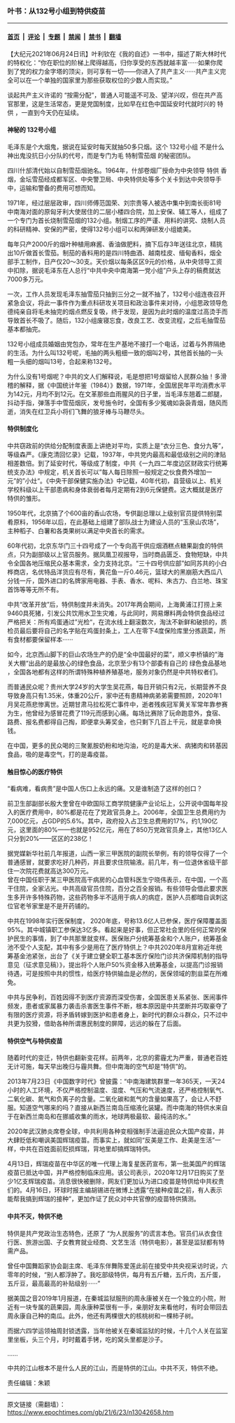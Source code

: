 ### 叶书：从132号小组到特供疫苗

---

#### [首页](../../../..?n13042658) &nbsp;|&nbsp; [评论](../../../../../epoch-comment?n13042658) &nbsp;|&nbsp; [专题](../../../../../epoch-special?n13042658) &nbsp;|&nbsp; [禁闻](../../../../../epoch-news?n13042658) &nbsp;|&nbsp; [禁书](../../../../../books?n13042658) &nbsp;|&nbsp; [翻墙](https://github.com/gfw-breaker/nogfw/blob/master/README.md?n13042658)


<div class="post_content" id="artbody" itemprop="articleBody">
 <!-- article content begin -->
 <p>
  【大纪元2021年06月24日讯】叶利钦在《我的自述》一书中，描述了斯大林时代的特权化：“你在职位的阶梯上爬得越高，归你享受的东西就越丰富······如果你爬到了党的权力金字塔的顶尖，则可享有一切——你进入了共产主义······共产主义完全可以在一个单独的国家里为那些获取权位的少数人而实现。”
 </p>
 <p>
  谈起共产主义许诺的 “按需分配”，普通人可能遥不可及、望洋兴叹，但在共产高官那里，这是生活常态，更是党国制度，比如早在红色中国延安时代就时兴的
  <ok href="https://www.epochtimes.com/gb/tag/%E7%89%B9%E4%BE%9B.html">
   特供
  </ok>
  ，一直到今天仍在延续。
 </p>
 <h4>
  神秘的
  <ok href="https://www.epochtimes.com/gb/tag/132%E5%8F%B7%E5%B0%8F%E7%BB%84.html">
   132号小组
  </ok>
 </h4>
 <p>
  毛泽东是个大烟鬼，据说在延安时每天就抽50多只烟。这个
  <ok href="https://www.epochtimes.com/gb/tag/132%E5%8F%B7%E5%B0%8F%E7%BB%84.html">
   132号小组
  </ok>
  不是什么神出鬼没抗日小分队的代号，而是专门为毛
  <ok href="https://www.epochtimes.com/gb/tag/%E7%89%B9%E5%88%B6%E9%9B%AA%E8%8C%84%E7%83%9F.html">
   特制雪茄烟
  </ok>
  的秘密团队。
 </p>
 <p>
  四川什邡清代始以自制雪茄烟驰名。1964年，什邡卷烟厂授命为中央领导
  <ok href="https://www.epochtimes.com/gb/tag/%E7%89%B9%E4%BE%9B.html">
   特供
  </ok>
  香烟，金坛雪茄经成都军区、中央警卫局、中央特供处等多个关卡到达中央领导手中，运输和警备的费用可想而知。
 </p>
 <p>
  1971年，经过层层政审，四川师傅范国荣、刘宗贵等人被选中集中到南长街81号中南海对面的原匈牙利大使居住的二层小楼四合院，加上安保、辅工等人，组成了一个专门为首长烧制雪茄烟的132小组。制烟工序的严谨、用料的讲究、烧制人员的科研精神、安保的严密，使得132号小组可以和两弹研发小组媲美。
 </p>
 <p>
  每年只产2000斤的烟叶种植用麻酱、香油做肥料，摘下后存3年送往北京，精挑出10斤做首长雪茄。制茄的香料用的是四川特曲酒、越南桂皮、缅甸香料，烟全部手工制作，日产仅20～30支。天价烟以每条区区9元的价格，从中央领导工资中扣除，据说毛泽东在人总行“中共中央中南海第一党小组”户头上存的稿费就达7000多万元。
 </p>
 <p>
  一次，工作人员发现毛泽东抽雪茄只抽到三分之一就不抽了，132号小组连夜召开紧急会议，将此一事件作为重点科研攻关项目和政治事件来对待，小组思政领导危德纯亲自将毛未抽完的烟点燃反复吸，终于发现，是因为此时烟的温度过高烫手而导致首长不吸了。随后，132小组废寝忘食，改良工艺、改变流程，之后毛抽雪茄基本都抽完。
 </p>
 <p>
  132号小组成员婚姻由党包办，常年在生产基地不接打一个电话，过着与外界隔绝的生活。为什么叫132号呢，毛抽的两头粗细一致的烟叫2号，其他首长抽的一头粗一头细的烟叫13号，合起来称132号。
 </p>
 <p>
  为什么没有1号烟呢？中共的文人们解释说，毛是想把1号烟留给人民群众抽！多滑稽的解释，据《中国统计年鉴（1984）》数据，1971年，全国居民年平均消费水平为142元，月均不到12元。在文革那些血雨腥风的日子里，当毛泽东翘着二郎腿，抖动手指，弹落手中雪茄烟灰，发号施令时，全国有多少冤魂如袅袅青烟，随风而逝，消失在红卫兵小将们飞舞的狼牙棒与马鞭尽头。
 </p>
 <h4>
  <ok href="https://www.epochtimes.com/gb/tag/%E7%89%B9%E4%BE%9B%E5%88%B6%E5%BA%A6%E5%8C%96.html">
   特供制度化
  </ok>
 </h4>
 <p>
  中共窃政前的供给分配制度表面上讲绝对平均，实质上是“衣分三色、食分九等”，等级森严。《康克清回忆录》记载，1937年，中共党内最高和最低级别之间的津贴相差数倍。到了延安时代，等级成了制度，中共《一九四二年度边区财政实行统筹统支办法》中规定，机关首长可以”每人每日除照一般规定之伙食费外增加一元”的”小灶“。《中央干部保健实施办法》中记载，40年代初，县营级以上、机关学校科级以上干部患病和身体衰弱者每月定期有2到6元保健费。这大概就是医疗特供的雏形。
 </p>
 <p>
  1950年代，北京搞了个600亩的香山农场，专供副总理以上级别官员提供特别菜肴原料，1956年以后，在此基础上组建了部队战士为建设人员的“玉泉山农场”，主种稻子、白薯和各类果树以满足中央首长的需求。
 </p>
 <p>
  60年代初，北京东华门三十四号成了一个专向高干供应烟酒糕点糖果副食的特供点，只为副部级以上官员服务。据凤凰卫视报导，当时商品匮乏、食物短缺，中共令全国各地压缩民众基本需求，全力支持北京。“三十四号供应部”如同苏共的小白桦商店，名优特品洋货应有尽有，黄花鱼一斤0.46元，篮球大的黑崩筋大西瓜八分钱一斤，国外进口的名牌家用电器、手表、香水、呢料、朱古力、白兰地、珠宝首饰等等无所不有。
 </p>
 <p>
  中共“改革开放”后，特供制度并未消失。2017年两会期间，上海黄浦江打捞上来9460具死猪，引发公共饮用水卫生灾难，与此同时，网易爆料两会特供食品经过严格把关：所有鸡蛋通过”光检“，在流水线上翻滚数次，淘汰不新鲜和破损的，质检员最后要将自己的名字贴在鸡蛋封条上，工人在零下4度保险库里分拣蔬菜，所有食材都要保留样本······
 </p>
 <p>
  如今，北京西山脚下的巨山农场生产的仍是“全中国最好的菜”，顺义李桥镇的”海关大棚“出品的是最放心的绿色食品，北京至少有13个部委有自己的
  <ok href="https://www.epochtimes.com/gb/tag/%E7%BB%BF%E8%89%B2%E9%A3%9F%E5%93%81%E5%9F%BA%E5%9C%B0.html">
   绿色食品基地
  </ok>
  ，全国各地都有这样的所谓特殊种植养殖基地，服务对象仍然是中共特权者们。
 </p>
 <p>
  而普通民众呢？贵州大学24岁的大学生吴花燕，每日开销只有2元，长期营养不良导致身高只有1.35米，体重20公斤，家中还有患精神病弟弟需要照顾，2020年1月吴花燕悲惨离世。近期甘肃马拉松死亡事件中，逝者残疾冠军黄关军常年靠参赛为生，他曾经为感冒花费了119元而感到心痛。每场比赛除了玩命跑意外，食宿、路费、报名费都得自己掏，即便拿头筹奖金，也只剩下几百上千元，就是拿命换钱。
 </p>
 <p>
  在中国，更多的民众喝的三聚氰胺奶粉和地沟油，吃的是毒大米、病猪肉和转基因食品，吸的是毒空气，打的是毒疫苗。
 </p>
 <h4>
  触目惊心的医疗特供
 </h4>
 <p>
  “看病难，看病贵”是中国人伤口上永远的痛。又是谁制造了这样的创口？
 </p>
 <p>
  前卫生部副部长殷大奎曾在中欧国际工商学院健康产业论坛上，公开说中国每年投入的医疗费用中，80%都是花在了党政官员身上。2006年，全国卫生总费用约为7,000亿元，占GDP的5.6%。其中，政府投入占卫生总费用的17%，约1,190亿元，这里面的80%——也就是952亿元，用在了850万党政官员身上，其他13亿人只分到20%——区区的238亿！
 </p>
 <p>
  据党媒新华社前几年报道，山西一家三甲医院的副院长举例，有的领导仅得了一个普通感冒，就要求吃好几种药，并且要求住院输液。前几年，有一位退休省级干部住一次院花费就高达300万元。
  <br/>
  曾在中国任职于某三甲医院高干病房的心血管科医生宁晓伟表示，在中国，一个高干住院，全家沾光。中共高级官员住院，百分之百全报销。有些领导会借此要求医生多开许多特殊药物，这些药物多半不适用于病人的病症，医护人员都暗自讽刺这位官老爷家里是不是开药铺的。
 </p>
 <p>
  中共在1998年实行医保制度， 2020年底，号称13.6亿人已参保，医疗保障覆盖面95%。其中城镇职工参保达3亿多。看起来是好事，但正常社会里的任何正常的保护民生的事情，到了中共那里就变样。医保账户分统筹基金和个人账户，统筹基金池不受个人支配，其中有多少是用在了医疗特供上？中共2020年8月宣称近年统筹基金池紧张，出台了《关于建立健全职工基本医疗保险门诊共济保障机制的指导意见（征求意见稿）》，提出将个人账户50%资金移入统筹基金，以提高门诊报销待遇，可是按照中共的惯性，给医疗特供输血是必然的，医保领域的割韭菜在所难免。
 </p>
 <p>
  中共与民争利，百姓因得不到医疗资源而深受伤害，全国医患关系紧张、医闹事件频发，患者或家属暴力袭击杀害医生事件不断，根本原因是中共垄断并巧取豪夺了有限的医疗资源，将矛盾转嫁到医护和患者身上，新时代的群众斗群众，只不过中共更为狡猾，借助各种所谓惠民制度的屏障，远远的躲在了后面。
 </p>
 <h4>
  特供空气与特供疫苗
 </h4>
 <p>
  随着时代的变迁，特供也翻新变花样。前两年，北京的雾霾尤为严重，普通老百姓无计可施，每天早出晚归与霾共舞。但中南海的空气却是“特供”的。
 </p>
 <p>
  2013年7月23日《中国数字时代》曾披露：“中南海建筑群里一年365天，一天24小时的人工环境，不仅严格控制温度、湿度、气压和气流速度，还严格控制氧气、二氧化碳、氮气和负离子的含量。二氧化碳和氮气的含量如果高了，会让人不舒服。知道空气哪来的吗？直接从新西兰南岛压缩液化装罐。而中南海的特供水来自于在新西兰南岛和在挪威收集的雨水，地球两极最软、最纯洁的水。”
 </p>
 <p>
  2020年武汉肺炎席卷全球，中共利用各种变相强制手法逼迫民众大国产疫苗，并大肆贬低和嘲讽美国辉瑞疫苗。而事实上，就如同“反美是工作、赴美是生活”一样，中共在百姓面前贬损辉瑞，背地里却搞辉瑞特供。
 </p>
 <p>
  4月13日，辉瑞疫苗在中华区的唯一代理上海复星医药宣布，第一批美国产的辉瑞疫苗已抵达中国，并严格控制临床应用。该公司表示，2020年12月17日购买了至少1亿支辉瑞疫苗。消息很快被删除，网友们更加认为进口疫苗是特供给中共权贵们的。4月16日，环球时报主编胡锡进在微博上透露“在接种疫苗之前，有人表示能帮我搞到辉瑞的接种”，更加作证了民众对中共官僚的疫苗特供猜测。
 </p>
 <h4>
  中共不灭，特供不绝
 </h4>
 <p>
  特供是共产党政治生态特色，还原了 “为人民服务”的谎言本色。官员们从衣食住行医、旅游出国、子女教育就业经商、文艺生活（特供电影），甚至是监狱都有特需产品。
 </p>
 <p>
  曾任中国舞蹈家协会副主席、毛泽东伴舞陈爱莲此前在接受中共央视采访时说，六零年的时候，“别人都浮肿了。我吃部级特供，每月有五斤糖，五斤肉，五斤蛋，五斤豆，最高最高的补贴级别······”
 </p>
 <p>
  据美国之音2019年1月报道，在秦城监狱服刑的周永康被关在一个独立的小院，附近有一块专属的蔬果园，周永康种菜很有一手，亲朋好友来看他时，有时会带回去周永康自己种的南瓜。此外，他还有两棵很大的核桃树和一棵柿子树。
 </p>
 <p>
  而据六四学运领袖周封锁透露，当年他被关在秦城监狱的时候，十几个人关在监室里坐板，头三个月，时时戴着手铐，吃的窝头里都是沙子。
 </p>
 <p>
  ……
 </p>
 <p>
  中共的江山根本不是什么人民的江山，而是特供的江山。中共不灭，特供不绝。
 </p>
 <p>
  责任编辑：朱颖
 </p>
 <!-- article content end -->
 <div id="below_article_ad">
 </div>
</div>


---

原文链接（需翻墙）：https://www.epochtimes.com/gb/21/6/23/n13042658.htm